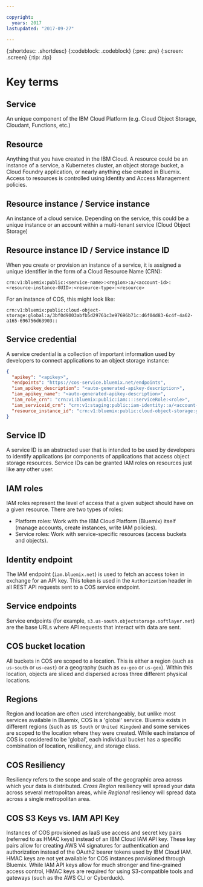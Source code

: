 ```yaml
---

copyright:
  years: 2017
lastupdated: "2017-09-27"

---
```

{:shortdesc: .shortdesc}
{:codeblock: .codeblock}
{:pre: .pre}
{:screen: .screen}
{:tip: .tip}

# Key terms

## Service
An unique component of the IBM Cloud Platform (e.g. Cloud Object Storage, Cloudant, Functions, etc.)

## Resource
Anything that you have created in the IBM Cloud.  A resource could be an instance of a service, a Kubernetes cluster, an object storage bucket, a Cloud Foundry application, or nearly anything else created in Bluemix.  Access to resources is controlled using Identity and Access Management policies.

## Resource instance / Service instance
An instance of a cloud service. Depending on the service, this could be a unique instance or an account within a multi-tenant service (Cloud Object Storage)

## Resource instance ID / Service instance ID
When you create or provision an instance of a service, it is assigned a unique identifier in the form of a Cloud Resource Name (CRN):

```
crn:v1:bluemix:public:<service-name>:<region>:a/<account-id>:<resource-instance-GUID>:<resource-type>:<resource>
```

For an instance of COS, this might look like:

```
crn:v1:bluemix:public:cloud-object-storage:global:a/3bf0d9003abfb5d29761c3e97696b71c:d6f04d83-6c4f-4a62-a165-696756d63903::
```

## Service credential
A service credential is a collection of important information used by developers to connect applications to an object storage instance:

```json
{
  "apikey": "<apikey>",
  "endpoints": "https://cos-service.bluemix.net/endpoints",
  "iam_apikey_description": "<auto-generated-apikey-description>",
  "iam_apikey_name": "<auto-generated-apikey-description>",
  "iam_role_crn": "crn:v1:bluemix:public:iam::::serviceRole:<role>",
  "iam_serviceid_crn": "crn:v1:staging:public:iam-identity::a/<account-id>::serviceid:ServiceId-<GUID>",
  "resource_instance_id": "crn:v1:bluemix:public:cloud-object-storage:global:a//<account-id>:<resource-instance-GUID>::"
}
```

## Service ID
A service ID is an abstracted user that is intended to be used by developers to identify applications (or components of applications that access object storage resources. Service IDs can be granted IAM roles on resources just like any other user.

## IAM roles
IAM roles represent the level of access that a given subject should have on a given resource.  There are two types of roles:
  - Platform roles: Work with the IBM Cloud Platform (Bluemix) itself (manage accounts, create instances, write IAM policies).
  - Service roles: Work with service-specific resources (access buckets and objects).

## Identity endpoint
The IAM endpoint (`iam.bluemix.net`) is used to fetch an access token in exchange for an API key.  This token is used in the `Authorization` header in all REST API requests sent to a COS service endpoint.

## Service endpoints
Service endpoints (for example, `s3.us-south.objectstorage.softlayer.net`) are the base URLs where API requests that interact with data are sent.  

## COS bucket location
All buckets in COS are scoped to a location. This is either a region (such as `us-south` or `us-east`) or a geography (such as `eu-geo` or `us-geo`).  Within this location, objects are sliced and dispersed across three different physical locations.

## Regions
Region and location are often used interchangeably, but unlike most services available in Bluemix, COS is a 'global' service.  Bluemix exists in different regions (such as `US South` or `United Kingdom`) and some services are scoped to the location where they were created. While each instance of COS is considered to be 'global', each individual bucket has a specific combination of location, resiliency, and storage class.  

## COS Resiliency
Resiliency refers to the scope and scale of the geographic area across which your data is distributed. _Cross Region_ resiliency will spread your data across several metropolitan areas, while _Regional_ resiliency will spread data across a single metropolitan area.  

## COS S3 Keys vs. IAM API Key
Instances of COS provisioned as IaaS use access and secret key pairs (referred to as HMAC keys) instead of an IBM Cloud IAM API key.  These key pairs allow for creating AWS V4 signatures for authentication and authorization instead of the OAuth2 bearer tokens used by IBM Cloud IAM. HMAC keys are not yet available for COS instances provisioned through Bluemix.  While IAM API keys allow for much stronger and fine-grained access control, HMAC keys are required for using S3-compatible tools and gateways (such as the AWS CLI or Cyberduck).  
